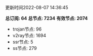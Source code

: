 更新时间2022-08-07 14:36:45

**总订阅: 64**
**总节点: 7234**
**有效节点: 2074**
- trojan节点: 96
- v2ray节点: 1694
- ssr节点: 5
- ss节点: 279
